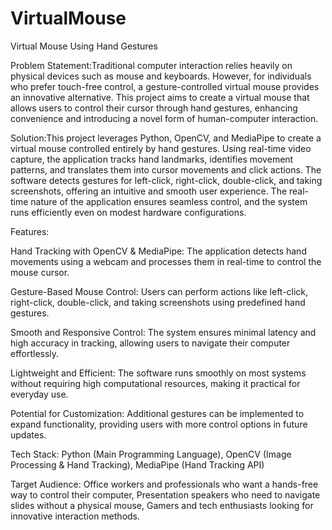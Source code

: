 # VirtualMouse
Virtual Mouse Using Hand Gestures

Problem Statement:Traditional computer interaction relies heavily on physical devices such as mouse and keyboards. However, for individuals who prefer touch-free control, a gesture-controlled virtual mouse provides an innovative alternative. This project aims to create a virtual mouse that allows users to control their cursor through hand gestures, enhancing convenience and introducing a novel form of human-computer interaction.

Solution:This project leverages Python, OpenCV, and MediaPipe to create a virtual mouse controlled entirely by hand gestures. Using real-time video capture, the application tracks hand landmarks, identifies movement patterns, and translates them into cursor movements and click actions. The software detects gestures for left-click, right-click, double-click, and taking screenshots, offering an intuitive and smooth user experience. The real-time nature of the application ensures seamless control, and the system runs efficiently even on modest hardware configurations.

Features:

Hand Tracking with OpenCV & MediaPipe: The application detects hand movements using a webcam and processes them in real-time to control the mouse cursor.

Gesture-Based Mouse Control: Users can perform actions like left-click, right-click, double-click, and taking screenshots using predefined hand gestures.

Smooth and Responsive Control: The system ensures minimal latency and high accuracy in tracking, allowing users to navigate their computer effortlessly.

Lightweight and Efficient: The software runs smoothly on most systems without requiring high computational resources, making it practical for everyday use.

Potential for Customization: Additional gestures can be implemented to expand functionality, providing users with more control options in future updates.

Tech Stack: Python (Main Programming Language), OpenCV (Image Processing & Hand Tracking), MediaPipe (Hand Tracking API)

Target Audience: Office workers and professionals who want a hands-free way to control their computer, Presentation speakers who need to navigate slides without a physical mouse, Gamers and tech enthusiasts looking for innovative interaction methods.
